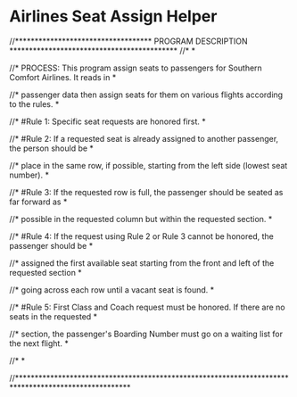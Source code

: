 # Airlines Seat Assign Helper

//***********************************  PROGRAM DESCRIPTION  *******************************************
//*                                                                                                   *

//*   PROCESS: This program assign seats to passengers for Southern Comfort Airlines. It reads in     *

//*   passenger data then assign seats for them on various flights according to the rules.            *

//*   #Rule 1: Specific seat requests are honored first.                                              * 

//*   #Rule 2: If a requested seat is already assigned to another passenger, the person should be     *

//*    place in the same row, if possible, starting from the left side (lowest seat number).          *

//*   #Rule 3: If the requested row is full, the passenger should be seated as far forward as         *

//*    possible in the requested column but within the requested section.                             *

//*   #Rule 4: If the request using Rule 2 or Rule 3 cannot be honored, the passenger should be       * 

//*    assigned the first available seat starting from the front and left of the requested section    *

//*    going across each row until a vacant seat is found.                                            * 

//*   #Rule 5: First Class and Coach request must be honored.  If there are no seats in the requested *

//*    section, the passenger's Boarding Number must go on a waiting list for the next flight.        * 

//*                                                                                                   * 

//*****************************************************************************************************
